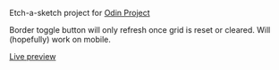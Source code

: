 Etch-a-sketch project for [Odin Project](www.theodinproject.com)

Border toggle button will only refresh once grid is reset or cleared.
Will (hopefully) work on mobile.

[Live preview](https://lachesis17.github.io/etch-a-sketch/)
